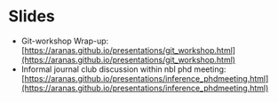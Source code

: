 

#   Slides


* Git-workshop Wrap-up: [https://aranas.github.io/presentations/git_workshop.html](https://aranas.github.io/presentations/git_workshop.html)
* Informal journal club discussion within nbl phd meeting: [https://aranas.github.io/presentations/inference_phdmeeting.html](https://aranas.github.io/presentations/inference_phdmeeting.html)

